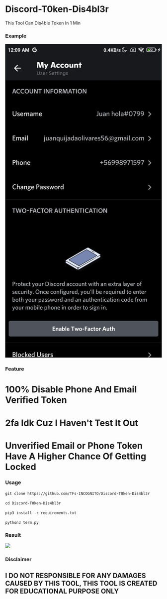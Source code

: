 # Discord-T0ken-Dis4bl3r
This Tool Can Dis4ble Token In 1 Min 

### Example
</p align="center">
  <img src="./img/verifiedtoken.jpg">
</p>

### Feature
# 100% Disable Phone And Email Verified Token

# 2fa Idk Cuz I Haven't Test It Out

# Unverified Email or Phone Token Have A Higher Chance Of Getting Locked

### Usage
```git clone https://github.com/TFs-INCOGNITO/Discord-T0ken-Dis4bl3r```

```cd Discord-T0ken-Dis4bl3r```

```pip3 install -r requirements.txt```

```python3 term.py```

### Result
</p align="center">
  <img src="./img/disabled.jpg">
</p>

### Disclaimer
## I DO NOT RESPONSIBLE FOR ANY DAMAGES CAUSED BY THIS TOOL, THIS TOOL IS CREATED FOR EDUCATIONAL PURPOSE ONLY
